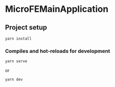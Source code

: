 # MicroFEMainApplication

## Project setup
```
yarn install
```

### Compiles and hot-reloads for development
```
yarn serve
```
or
```
yarn dev
```
